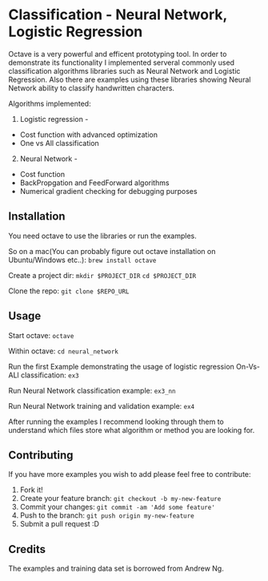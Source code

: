 # Classification - Neural Network, Logistic Regression

Octave is a very powerful and efficent prototyping tool. 
In order to demonstrate its functionality I implemented serveral commonly used 
classification algorithms libraries such as Neural Network and Logistic Regression.
Also there are examples using these libraries showing Neural Network ability to classify handwritten characters. 

Algorithms implemented:
1. Logistic regression - 
  - Cost function with advanced optimization
  - One vs All classification
2. Neural Network - 
  - Cost function
  - BackPropgation and FeedForward algorithms
  - Numerical gradient checking for debugging purposes

## Installation

You need octave to use the libraries or run the examples.

So on a mac(You can probably figure out octave installation on Ubuntu/Windows etc..):
`brew install octave`

Create a project dir:
`mkdir $PROJECT_DIR`
`cd $PROJECT_DIR`

Clone the repo:
`git clone $REPO_URL`

## Usage

Start octave:
`octave`

Within octave:
`cd neural_network`

Run the first Example demonstrating the usage of logistic regression On-Vs-ALl classification:
`ex3`

Run Neural Network classification example:
`ex3_nn`

Run Neural Network training and validation example:
`ex4`

After running the examples I recommend looking through them to understand which 
files store what algorithm or method you are looking for.

## Contributing

If you have more examples you wish to add please feel free to contribute:

1. Fork it!
2. Create your feature branch: `git checkout -b my-new-feature`
3. Commit your changes: `git commit -am 'Add some feature'`
4. Push to the branch: `git push origin my-new-feature`
5. Submit a pull request :D

## Credits

The examples and training data set is borrowed from Andrew Ng.

